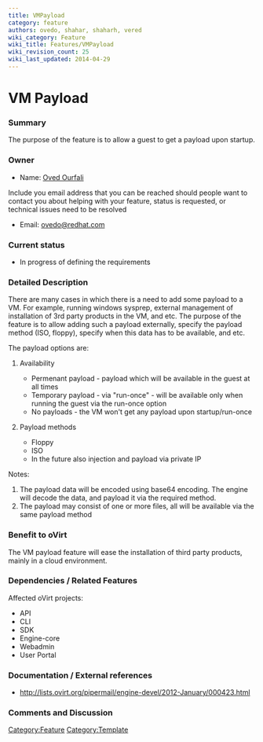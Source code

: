 ```yaml
---
title: VMPayload
category: feature
authors: ovedo, shahar, shaharh, vered
wiki_category: Feature
wiki_title: Features/VMPayload
wiki_revision_count: 25
wiki_last_updated: 2014-04-29
---
```


# VM Payload

### Summary

The purpose of the feature is to allow a guest to get a payload upon startup.

### Owner

*   Name: [ Oved Ourfali](User:Ovedo)

Include you email address that you can be reached should people want to contact you about helping with your feature, status is requested, or technical issues need to be resolved

*   Email: <ovedo@redhat.com>

### Current status

*   In progress of defining the requirements

### Detailed Description

There are many cases in which there is a need to add some payload to a VM. For example, running windows sysprep, external management of installation of 3rd party products in the VM, and etc. The purpose of the feature is to allow adding such a payload externally, specify the payload method (ISO, floppy), specify when this data has to be available, and etc.

The payload options are:

1.  Availability
    -   Permenant payload - payload which will be available in the guest at all times
    -   Temporary payload - via "run-once" - will be available only when running the guest via the run-once option
    -   No payloads - the VM won't get any payload upon startup/run-once

2.  Payload methods
    -   Floppy
    -   ISO
    -   In the future also injection and payload via private IP

Notes:

1.  The payload data will be encoded using base64 encoding. The engine will decode the data, and payload it via the required method.
2.  The payload may consist of one or more files, all will be available via the same payload method

### Benefit to oVirt

The VM payload feature will ease the installation of third party products, mainly in a cloud environment.

### Dependencies / Related Features

Affected oVirt projects:

*   API
*   CLI
*   SDK
*   Engine-core
*   Webadmin
*   User Portal

### Documentation / External references

*   <http://lists.ovirt.org/pipermail/engine-devel/2012-January/000423.html>

### Comments and Discussion

<Category:Feature> <Category:Template>
